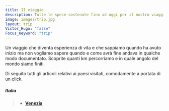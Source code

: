 ```yaml
---
title: Il viaggio
description: Tutte le spese sostenute fino ad oggi per il nostro viaggio
image: images/trip.jpg
layout: trip
Victor_Hugo: "false"
Focus_Keyword: "trip"
---
```


Un viaggio che diventa esperienza di vita e che sappiamo quando ha avuto inizio ma non vogliamo sapere quando e come avrà fine andava in qualche modo documentato. Scoprite quanti km percorriamo e in quale angolo del mondo siamo finiti. 
<!-- section break -->
Di seguito tutti gli articoli relativi ai paesi visitati, comodamente a portata di un click.
##### Italia
>- **[Venezia](https://vandipety.it/blog/venezia-cane-gatto/)** 